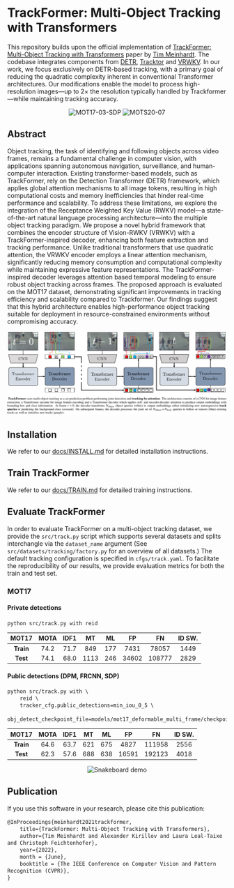 # TrackFormer: Multi-Object Tracking with Transformers

This repository builds upon the official implementation of [TrackFormer: Multi-Object Tracking with Transformers](https://arxiv.org/abs/2101.02702) paper by [Tim Meinhardt](https://dvl.in.tum.de/team/meinhardt/). The codebase integrates components from [DETR](https://github.com/facebookresearch/detr), [Tracktor](https://github.com/phil-bergmann/tracking_wo_bnw) and [VRWKV](https://github.com/OpenGVLab/Vision-RWKV). In our work, we focus exclusively on DETR-based tracking, with a primary goal of reducing the quadratic complexity inherent in conventional Transformer architectures. Our modifications enable the model to process high-resolution images—up to 2× the resolution typically handled by Trackformer—while maintaining tracking accuracy.

<!-- **As the paper is still under submission this repository will continuously be updated and might at times not reflect the current state of the [arXiv paper](https://arxiv.org/abs/2012.01866).** -->

<div align="center">
    <img src="docs/MOT17-03-SDP.gif" alt="MOT17-03-SDP" width="375"/>
    <img src="docs/MOTS20-07.gif" alt="MOTS20-07" width="375"/>
</div>

## Abstract
 Object tracking, the task of identifying and following objects across video frames, remains a fundamental challenge in computer vision, with applications spanning autonomous navigation, surveillance, and human-computer interaction. 
 Existing transformer-based models, such as TrackFormer, rely on the Detection Transformer (DETR) framework, which applies global attention mechanisms to all image tokens, resulting in high computational costs and memory inefficiencies 
 that hinder real-time performance and scalability. To address these limitations, we explore the integration of the Receptance Weighted Key Value (RWKV) model—a state-of-the-art natural language processing architecture—into the multiple 
 object tracking paradigm. We propose a novel hybrid framework that combines the encoder structure of Vision-RWKV (VRWKV) with a TrackFormer-inspired decoder, enhancing both feature extraction and tracking performance. Unlike traditional 
 transformers that use quadratic attention, the VRWKV encoder employs a linear attention mechanism, significantly reducing memory consumption and computational complexity while maintaining expressive feature representations. 
 The TrackFormer-inspired decoder leverages attention based temporal modeling to ensure robust object tracking across frames. The proposed approach is evaluated on the MOT17 dataset, demonstrating significant improvements in tracking 
 efficiency and scalability compared to Trackformer. Our findings suggest that this hybrid architecture enables high-performance object tracking suitable for deployment in resource-constrained environments without compromising accuracy.

<div align="center">
    <img src="docs/method.png" alt="TrackFormer casts multi-object tracking as a set prediction problem performing joint detection and tracking-by-attention. The architecture consists of a CNN for image feature extraction, a Transformer encoder for image feature encoding and a Transformer decoder which applies self- and encoder-decoder attention to produce output embeddings with bounding box and class information."/>
</div>

## Installation

We refer to our [docs/INSTALL.md](docs/INSTALL.md) for detailed installation instructions.

## Train TrackFormer

We refer to our [docs/TRAIN.md](docs/TRAIN.md) for detailed training instructions.

## Evaluate TrackFormer

In order to evaluate TrackFormer on a multi-object tracking dataset, we provide the `src/track.py` script which supports several datasets and splits interchangle via the `dataset_name` argument (See `src/datasets/tracking/factory.py` for an overview of all datasets.) The default tracking configuration is specified in `cfgs/track.yaml`. To facilitate the reproducibility of our results, we provide evaluation metrics for both the train and test set.

### MOT17

#### Private detections

```
python src/track.py with reid
```

<center>

| MOT17     | MOTA         | IDF1           |       MT     |     ML     |     FP       |     FN              |  ID SW.      |
|  :---:    | :---:        |     :---:      |    :---:     | :---:      |    :---:     |   :---:             |  :---:       |
| **Train** |     74.2     |     71.7       |     849      | 177        |      7431    |      78057          |  1449        |
| **Test**  |     74.1     |     68.0       |    1113      | 246        |     34602    |     108777          |  2829        |

</center>

#### Public detections (DPM, FRCNN, SDP)

```
python src/track.py with \
    reid \
    tracker_cfg.public_detections=min_iou_0_5 \
    obj_detect_checkpoint_file=models/mot17_deformable_multi_frame/checkpoint_epoch_50.pth
```

<center>

| MOT17     | MOTA         | IDF1           |       MT     |     ML     |     FP       |     FN              |  ID SW.      |
|  :---:    | :---:        |     :---:      |    :---:     | :---:      |    :---:     |   :---:             |  :---:       |
| **Train** |     64.6     |     63.7       |    621       | 675        |     4827     |     111958          |  2556        |
| **Test**  |     62.3     |     57.6       |    688       | 638        |     16591    |     192123          |  4018        |

</center>


<div align="center">
    <img src="docs/snakeboard.gif" alt="Snakeboard demo" width="600"/>
</div>

## Publication
If you use this software in your research, please cite this publication:

```
@InProceedings{meinhardt2021trackformer,
    title={TrackFormer: Multi-Object Tracking with Transformers},
    author={Tim Meinhardt and Alexander Kirillov and Laura Leal-Taixe and Christoph Feichtenhofer},
    year={2022},
    month = {June},
    booktitle = {The IEEE Conference on Computer Vision and Pattern Recognition (CVPR)},
}
```
